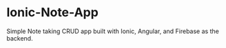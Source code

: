 # Ionic-Note-App

Simple Note taking CRUD app built with Ionic, Angular, and Firebase as the backend.
